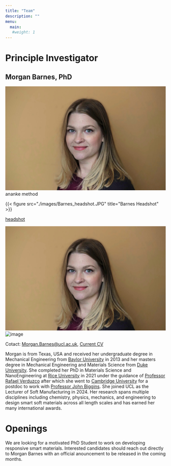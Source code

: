 ```yaml
---
title: "Team"
description: ""
menu:
  main:
   #weight: 1
---
```


# Principle Investigator
## Morgan Barnes, PhD

![image](../../static/images/Barnes_headshot.JPG)
ananke method

{{< figure src="./images/Barnes_headshot.JPG" title="Barnes Headshot" >}}

[headshot](/images/Barnes_headshot.JPG)

![image](./static/images/Barnes_headshot.JPG)
![image](./images/Barnes_headshot.JPG)



Cotact: Morgan.Barnes@ucl.ac.uk, [Current CV](/images/Barnes_CV.pdf)

Morgan is from Texas, USA and received her undergraduate degree in Mechanical Engineering from [Baylor University](https://www.ecs.baylor.edu/research-departments/mechanical-engineering) in 2013 and her masters degree in Mechanical Engineering and Materials Science from [Duke University](https://mems.duke.edu/). She completed her PhD in Materials Science and NanoEngineering at [Rice University](https://msne.rice.edu/) in 2021 under the guidance of [Professor Rafael Verduzco](https://verduzcolab.blogs.rice.edu/) after which she went to [Cambridge University](https://www.cam.ac.uk/) for a postdoc to work with [Professor John Biggins](https://www.soft.eng.cam.ac.uk/). She joined UCL as the Lecturer of Soft Manufacturing in 2024. Her research spans multiple disciplines including chemistry, physics, mechanics, and engineering to design smart soft materials across all length scales and has earned her many international awards. 

# Openings
We are looking for a motivated PhD Student to work on developing responsive smart materials. Interested candidates should reach out directly to Morgan Barnes with an official anouncement to be released in the coming months. 
